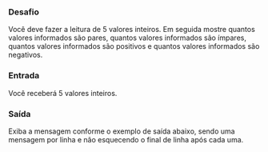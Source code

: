### Desafio
Você deve fazer a leitura de 5 valores inteiros. Em seguida mostre quantos valores informados são pares, quantos valores informados são ímpares, quantos valores informados são positivos e quantos valores informados são negativos.

### Entrada
Você receberá 5 valores inteiros.

### Saída
Exiba a mensagem conforme o exemplo de saída abaixo, sendo uma mensagem por linha e não esquecendo o final de linha após cada uma.

